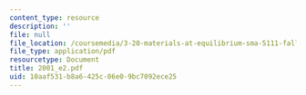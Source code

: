 ```yaml
---
content_type: resource
description: ''
file: null
file_location: /coursemedia/3-20-materials-at-equilibrium-sma-5111-fall-2003/10aaf531b8a6425c06e09bc7092ece25_2001_e2.pdf
file_type: application/pdf
resourcetype: Document
title: 2001_e2.pdf
uid: 10aaf531-b8a6-425c-06e0-9bc7092ece25
---
```

